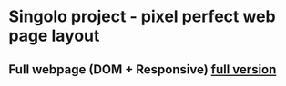 # Singolo project - pixel perfect web page layout

## Full webpage (DOM + Responsive) [full version](https://realer09.github.io/singolo/)
